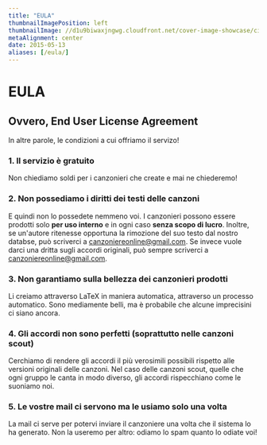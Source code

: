 ```yaml
---
title: "EULA"
thumbnailImagePosition: left
thumbnailImage: //d1u9biwaxjngwg.cloudfront.net/cover-image-showcase/city-750.jpg
metaAlignment: center
date: 2015-05-13
aliases: [/eula/]
---
```


# EULA
## Ovvero, **E**nd **U**ser **L**icense **A**greement

In altre parole, le condizioni a cui offriamo il servizo!

### 1. Il servizio è gratuito

Non chiediamo soldi per i canzonieri che create e mai ne chiederemo!

### 2. Non possediamo i diritti dei testi delle canzoni

E quindi non lo possedete nemmeno voi. I canzonieri possono essere prodotti solo **per uso interno** e in ogni caso **senza scopo di lucro**. Inoltre, se un'autore ritenesse opportuna la rimozione del suo testo dal nostro databse, può scriverci a canzoniereonline@gmail.com. Se invece vuole darci una dritta sugli accordi originali, può sempre scriverci a canzoniereonline@gmail.com.

### 3. Non garantiamo sulla bellezza dei canzonieri prodotti

Li creiamo attraverso LaTeX in maniera automatica, attraverso un processo automatico. Sono mediamente belli, ma è probabile che alcune imprecisini ci siano ancora.

### 4. Gli accordi non sono perfetti (soprattutto nelle canzoni scout)

Cerchiamo di rendere gli accordi il più verosimili possibili rispetto alle versioni originali delle canzoni. Nel caso delle canzoni scout, quelle che ogni gruppo le canta in modo diverso, gli accordi rispecchiano come le suoniamo noi.

### 5. Le vostre mail ci servono ma le usiamo solo una volta

La mail ci serve per potervi inviare il canzoniere una volta che il sistema lo ha generato. Non la useremo per altro: odiamo lo spam quanto lo odiate voi!